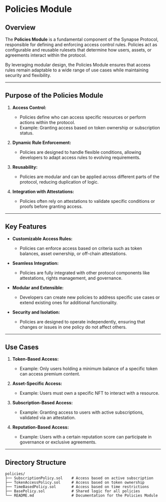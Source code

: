 # Policies Module

## Overview

The **Policies Module** is a fundamental component of the Synapse Protocol, responsible for defining and enforcing access control rules. Policies act as configurable and reusable rulesets that determine how users, assets, or agreements interact within the protocol. 

By leveraging modular design, the Policies Module ensures that access rules remain adaptable to a wide range of use cases while maintaining security and flexibility.

---

## Purpose of the Policies Module

1. **Access Control:**
   - Policies define who can access specific resources or perform actions within the protocol.
   - Example: Granting access based on token ownership or subscription status.

2. **Dynamic Rule Enforcement:**
   - Policies are designed to handle flexible conditions, allowing developers to adapt access rules to evolving requirements.

3. **Reusability:**
   - Policies are modular and can be applied across different parts of the protocol, reducing duplication of logic.

4. **Integration with Attestations:**
   - Policies often rely on attestations to validate specific conditions or proofs before granting access.

---

## Key Features

- **Customizable Access Rules:**
  - Policies can enforce access based on criteria such as token balances, asset ownership, or off-chain attestations.

- **Seamless Integration:**
  - Policies are fully integrated with other protocol components like attestations, rights management, and governance.

- **Modular and Extensible:**
  - Developers can create new policies to address specific use cases or extend existing ones for additional functionality.

- **Security and Isolation:**
  - Policies are designed to operate independently, ensuring that changes or issues in one policy do not affect others.

---

## Use Cases

1. **Token-Based Access:**
   - Example: Only users holding a minimum balance of a specific token can access premium content.

2. **Asset-Specific Access:**
   - Example: Users must own a specific NFT to interact with a resource.

3. **Subscription-Based Access:**
   - Example: Granting access to users with active subscriptions, validated via an attestation.

4. **Reputation-Based Access:**
   - Example: Users with a certain reputation score can participate in governance or exclusive agreements.

---

## Directory Structure

```plaintext
policies/
├── SubscriptionPolicy.sol    # Access based on active subscription
├── TokenAccessPolicy.sol     # Access based on token ownership
├── TimeBasedPolicy.sol       # Access based on time restrictions
├── BasePolicy.sol            # Shared logic for all policies
└── README.md                 # Documentation for the Policies Module
